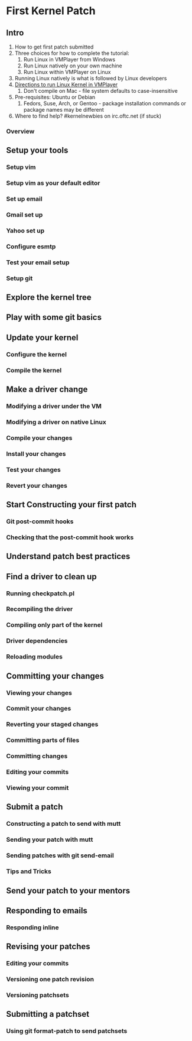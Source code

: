 # First Kernel Patch #
## Intro ##
1. How to get first patch submitted
2. Three choices for how to complete the tutorial:
	1. Run Linux in VMPlayer from Windows
	2. Run Linux natively on your own machine
	3. Run Linux within VMPlayer on Linux
3. Running Linux natively is what is followed by Linux developers
4. [Directions to run Linux Kernel in VMPlayer](https://kernelnewbies.org/OPWfirstpatchAlt)
	1. Don't compile on Mac - file system defaults to case-insensitive
5. Pre-requisites: Ubuntu or Debian
	1. Fedors, Suse, Arch, or Gentoo - package installation commands or package names may be different
6. Where to find help? #kernelnewbies on irc.oftc.net (if stuck)

### Overview ###

## Setup your tools ##
### Setup vim ###
### Setup vim as your default editor ###
### Set up email ###
### Gmail set up ###
### Yahoo set up ###
### Configure esmtp ###
### Test your email setup ###
### Setup git ###

## Explore the kernel tree ##

## Play with some git basics ##

## Update your kernel ##
### Configure the kernel ###
### Compile the kernel ###

## Make a driver change ##
### Modifying a driver under the VM ###
### Modifying a driver on native Linux ###
### Compile your changes ###
### Install your changes ###
### Test your changes ###
### Revert your changes ###

## Start Constructing your first patch ##
### Git post-commit hooks ###
### Checking that the post-commit hook works ###

## Understand patch best practices ##

## Find a driver to clean up ##
### Running checkpatch.pl ###
### Recompiling the driver ###
### Compiling only part of the kernel ###
### Driver dependencies ###
### Reloading modules ###

## Committing your changes ##
### Viewing your changes ###
### Commit your changes ###
### Reverting your staged changes ###
### Committing parts of files ###
### Committing changes ###
### Editing your commits ###
### Viewing your commit ###

## Submit a patch ##
### Constructing a patch to send with mutt ###
### Sending your patch with mutt ###
### Sending patches with git send-email ###
### Tips and Tricks ###

## Send your patch to your mentors ##

## Responding to emails ##
### Responding inline ###

## Revising your patches ##
### Editing your commits ###
### Versioning one patch revision ###
### Versioning patchsets ###

## Submitting a patchset ##
### Using git format-patch to send patchsets ###
